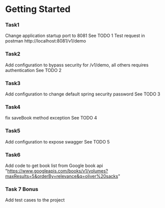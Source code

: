 # Getting Started

### Task1
Change application startup port to 8081
See TODO 1
Test request in postman
http://localhost:8081/v1/demo

### Task2
Add configuration to bypass security for /v1/demo, all others requires authentication
See TODO 2

### Task3
Add configuration to change default spring security password
See TODO 3

### Task4
fix saveBook method exception
See TODO 4

### Task5
Add configuration to expose swagger
See TODO 5

### Task6
Add code to get book list from Google book api "https://www.googleapis.com/books/v1/volumes?maxResults=5&orderBy=relevance&q=oliver%20sacks"

### Task 7 Bonus
Add test cases to the project
